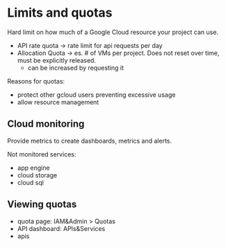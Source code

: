 # Limits and quotas

Hard limit on how much of a Google Cloud resource your project can use.

- API rate quota -> rate limit for api requests per day
- Allocation Quota -> es. # of VMs per project. Does not reset over time, must be explicitly released.
  - can be increased by requesting it

Reasons for quotas:

- protect other gcloud users preventing excessive usage
- allow resource management
  
## Cloud monitoring

Provide metrics to create dashboards, metrics and alerts.

Not monitored services:

- app engine
- cloud storage
- cloud sql

## Viewing quotas

- quota page: IAM&Admin > Quotas
- API dashboard: APIs&Services
- apis


